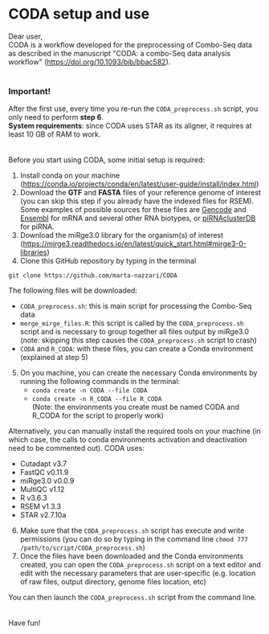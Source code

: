 # CODA setup and use

Dear user,<br/>CODA is a workflow developed for the preprocessing of Combo-Seq data as described in the manuscript "CODA: a combo-Seq data analysis workflow" (https://doi.org/10.1093/bib/bbac582).
<br/>
<br/>
### Important!
After the first use, every time you re-run the `CODA_preprocess.sh` script, you only need to perform **step 6**.<br/>
**System requirements**: since CODA uses STAR as its aligner, it requires at least 10 GB of RAM to work.
<br/>
<br/>
<br/>
Before you start using CODA, some initial setup is required:
1. Install conda on your machine (https://conda.io/projects/conda/en/latest/user-guide/install/index.html)
2. Download the **GTF** and **FASTA** files of your reference genome of interest (you can skip this step if you already have the indexed files for RSEM).<br/>
Some examples of possible sources for these files are [Gencode](https://www.gencodegenes.org/) and [Ensembl](https://ftp.ensembl.org/pub/) for mRNA and several other RNA biotypes, or [piRNAclusterDB](https://www.smallrnagroup.uni-mainz.de/piRNAclusterDB/) for piRNA.
3. Download the miRge3.0 library for the organism(s) of interest (https://mirge3.readthedocs.io/en/latest/quick_start.html#mirge3-0-libraries)
4. Clone this GitHub repository by typing in the terminal
```
git clone https://github.com/marta-nazzari/CODA
```  
  
The following files will be downloaded:  
* `CODA_preprocess.sh`: this is main script for processing the Combo-Seq data 
* `merge_mirge_files.R`: this script is called by the `CODA_preprocess.sh` script and is necessary to group together all files output by miRge3.0 (note: skipping this step causes the `CODA_preprocess.sh` script to crash)
* `CODA` and `R_CODA`: with these files, you can create a Conda environment (explained at step 5) 
    
 5. On you machine, you can create the necessary Conda environments by running the following commands in the terminal:<br/>
    *  `conda create -n CODA --file CODA`<br/>
    *  `conda create -n R_CODA --file R_CODA`<br/>
   (Note: the environments you create must be named CODA and R_CODA for the script to properly work)<br/>  

Alternatively, you can manually install the required tools on your machine (in which case, the calls to conda environments activation and deactivation need to be commented out). CODA uses: 
* Cutadapt v3.7
* FastQC v0.11.9
* miRge3.0 v0.0.9
* MultiQC v1.12
* R v3.6.3
* RSEM v1.3.3
* STAR v2.7.10a
6. Make sure that the `CODA_preprocess.sh` script has execute and write permissions (you can do so by typing in the command line `chmod 777 /path/to/script/CODA_preprocess.sh`)
7. Once the files have been downloaded and the Conda environments created, you can open the `CODA_preprocess.sh` script on a text editor and edit with the necessary parameters that are user-specific (e.g. location of raw files, output directory, genome files location, etc)

You can then launch the `CODA_preprocess.sh` script from the command line.<br/>
<br/>
<br/>
Have fun!

